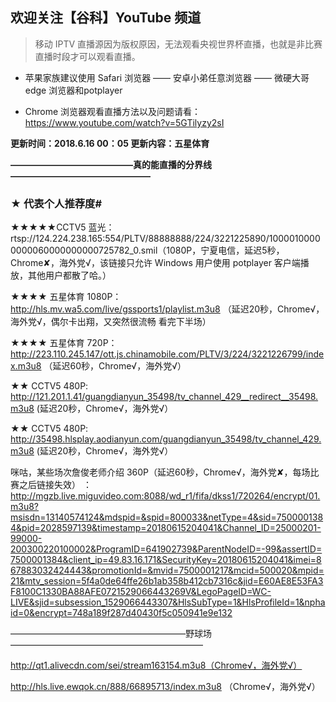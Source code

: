 ## 欢迎关注【谷科】YouTube 频道

> 移动 IPTV 直播源因为版权原因，无法观看央视世界杯直播，也就是非比赛直播时段才可以观看直播。

* 苹果家族建议使用 Safari 浏览器 —— 安卓小弟任意浏览器 —— 微硬大哥 edge 浏览器和potplayer

* Chrome 浏览器观看直播方法以及问题请看：https://www.youtube.com/watch?v=5GTilyzy2sI

****更新时间：2018.6.16  00：05   更新内容：五星体育****

****——————————————真的能直播的分界线————————————————****

### ★ 代表个人推荐度#

★★★★★CCTV5 蓝光：rtsp://124.224.238.165:554/PLTV/88888888/224/3221225890/10000100000000060000000000725782_0.smil（1080P，宁夏电信，延迟5秒，Chrome✘，海外党√，该链接只允许 Windows 用户使用 potplayer 客户端播放，其他用户都散了哈。）

★★★★ 五星体育 1080P：http://hls.mv.wa5.com/live/gssports1/playlist.m3u8 （延迟20秒，Chrome√，海外党√，偶尔卡出翔，又突然很流畅 看完下半场）

★★★★ 五星体育 720P：http://223.110.245.147/ott.js.chinamobile.com/PLTV/3/224/3221226799/index.m3u8 （延迟60秒，Chrome√，海外党√）

★★ CCTV5 480P:  http://121.201.1.41/guangdianyun_35498/tv_channel_429__redirect__35498.m3u8 (延迟20秒，Chrome√，海外党√）

★★ CCTV5 480P: http://35498.hlsplay.aodianyun.com/guangdianyun_35498/tv_channel_429.m3u8 (延迟20秒，Chrome√，海外党√）

咪咕，某些场次詹俊老师介绍 360P（延迟60秒，Chrome√，海外党✘，每场比赛之后链接失效）
：http://mgzb.live.miguvideo.com:8088/wd_r1/fifa/dkss1/720264/encrypt/01.m3u8?msisdn=13140574124&mdspid=&spid=800033&netType=4&sid=7500001384&pid=2028597139&timestamp=20180615204041&Channel_ID=25000201-99000-200300220100002&ProgramID=641902739&ParentNodeID=-99&assertID=7500001384&client_ip=49.83.16.171&SecurityKey=20180615204041&imei=867883032424443&promotionId=&mvid=7500001217&mcid=500020&mpid=21&mtv_session=5f4a0de64ffe26b1ab358b412cb7316c&jid=E60AE8E53FA3F8100C1330BA88AFE0721529066443269V&LegoPageID=WC-LIVE&sjid=subsession_1529066443307&HlsSubType=1&HlsProfileId=1&nphaid=0&encrypt=748a189f287d40430f5c050941e9e132

————————————————————野球场——————————————————————

http://qt1.alivecdn.com/sei/stream163154.m3u8（Chrome√，海外党√）

http://hls.live.ewqok.cn/888/66895713/index.m3u8 （Chrome√，海外党√）

